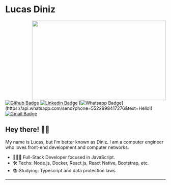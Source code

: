 # Lucas Diniz 

<img align="right" width="420" height="250" src="https://media1.tenor.com/images/c6d3c1a046a61777e7f8cfe7e74c700f/tenor.gif?itemid=13386268">

[![Github Badge](https://img.shields.io/badge/-Github-000?style=flat-square&logo=Github&logoColor=white&link=https://github.com/lucasgdb)](https://github.com/lcsdiniz)
[![Linkedin Badge](https://img.shields.io/badge/-LinkedIn-blue?style=flat-square&logo=Linkedin&logoColor=white&link=https://www.linkedin.com/in/lucas-diniz-santos-henrique-3aa825157/)](https://www.linkedin.com/in/lucas-diniz-santos-henrique-3aa825157/)
[![Whatsapp Badge](https://img.shields.io/badge/-Whatsapp-4CA143?style=flat-square&labelColor=4CA143&logo=whatsapp&logoColor=white&link=https://api.whatsapp.com/send?phone=5522998417276&text=Hello!)](https://api.whatsapp.com/send?phone=5522998417276&text=Hello!)
[![Gmail Badge](https://img.shields.io/badge/-Gmail-c14438?style=flat-square&logo=Gmail&logoColor=white&link=mailto:lucasdiniz.smt@gmail.com)](mailto:lucasdiniz.smt@gmail.com)

## Hey there! 👍🏻

My name is Lucas, but I'm better known as Diniz. I am a computer engineer who loves front-end development and computer networks.

- 🧑🏻‍💻 Full-Stack Developer focused in JavaScript.
- 🛠 Techs: Node.js, Docker, React.js, React Native, Bootstrap, etc.
- :books: Studying: Typescript and data protection laws



---
<!--
**lcsdiniz/lcsdiniz** is a ✨ _special_ ✨ repository because its `README.md` (this file) appears on your GitHub profile.
Here are some ideas to get you started:

- 🔭 I’m currently working on ...
- 🌱 I’m currently learning ...
- 👯 I’m looking to collaborate on ...
- 🤔 I’m looking for help with ...
- 💬 Ask me about ...
- 📫 How to reach me: ...
- 😄 Pronouns: ...
- ⚡ Fun fact: ...
-->
